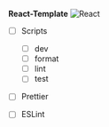 **React-Template** ![React](https://icons-for-free.com/iconfiles/png/512/design+development+facebook+framework+mobile+react+icon-1320165723839064798.png)
 - [ ] Scripts
	 - [ ] dev
	 - [ ] format
	 - [ ] lint
	 - [ ] test
 - [ ] Prettier
 - [ ] ESLint

 

